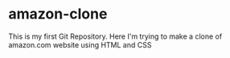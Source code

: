 # amazon-clone
This is my first Git Repository. Here I'm trying to make a clone of amazon.com website using HTML and CSS
